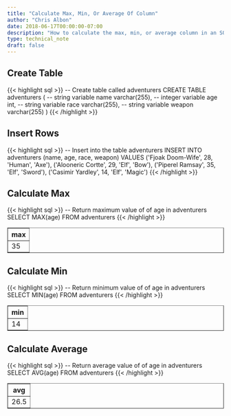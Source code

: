 ```yaml
---
title: "Calculate Max, Min, Or Average Of Column"
author: "Chris Albon"
date: 2018-06-17T00:00:00-07:00
description: "How to calculate the max, min, or average column in an SQL database."
type: technical_note
draft: false
---
```


## Create Table

{{< highlight sql >}}
-- Create table called adventurers
CREATE TABLE adventurers (
    -- string variable
    name varchar(255),
    -- integer variable
    age int,
    -- string variable
    race varchar(255),
    -- string variable
    weapon varchar(255)
)
{{< /highlight >}}

## Insert Rows

{{< highlight sql >}}
-- Insert into the table adventurers
INSERT INTO adventurers (name, age, race, weapon)
VALUES ('Fjoak Doom-Wife', 28, 'Human', 'Axe'),
       ('Alooneric Cortte', 29, 'Elf', 'Bow'),
       ('Piperel Ramsay', 35, 'Elf', 'Sword'),
       ('Casimir Yardley', 14, 'Elf', 'Magic')
{{< /highlight >}}

## Calculate Max

{{< highlight sql >}}
-- Return maximum value of of age in adventurers
SELECT MAX(age) FROM adventurers
{{< /highlight >}}
<table border="1" style="border-collapse:collapse">
<tr><th>max</th></tr>
<tr><td>35</td></tr></table>

## Calculate Min

{{< highlight sql >}}
-- Return minimum value of of age in adventurers
SELECT MIN(age) FROM adventurers
{{< /highlight >}}
<table border="1" style="border-collapse:collapse">
<tr><th>min</th></tr>
<tr><td>14</td></tr></table>

## Calculate Average

{{< highlight sql >}}
-- Return average value of of age in adventurers
SELECT AVG(age) FROM adventurers
{{< /highlight >}}
<table border="1" style="border-collapse:collapse">
<tr><th>avg</th></tr>
<tr><td>26.5</td></tr></table>